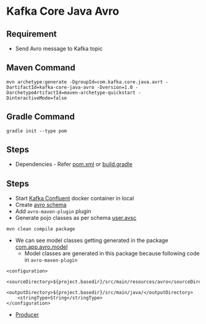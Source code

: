 # Kafka Core Java Avro

## Requirement
* Send Avro message to Kafka topic

## Maven Command
```
mvn archetype:generate -DgroupId=com.kafka.core.java.avrt -DartifactId=kafka-core-java-avro -Dversion=1.0 -DarchetypeArtifactId=maven-archetype-quickstart -DinteractiveMode=false
```

## Gradle Command
```
gradle init --type pom
```

## Steps
* Dependencies - Refer [pom.xml](pom.xml) or [build.gradle](build.gradle)

## Steps
* Start [Kafka Confluent](https://github.com/avinashbabudonthu/jms/blob/master/kafka/kafka-confluent-platform-setup.md#kafka-confluent-platform-setup-in-windows-machine-using-docker) docker container in local
* Create [avro schema](src/main/resources/avro/user.avsc)
* Add `avro-maven-plugin` plugin
* Generate pojo classes as per schema [user.avsc](src/main/resources/avro/user.avsc)
```
mvn clean compile package
```
* We can see model classes getting generated in the package [com.app.avro.model](src/main/java/com/app/avro/model)
	* Model classes are generated in this package because following code in `avro-maven-plugin`
```
<configuration>
	<sourceDirectory>${project.basedir}/src/main/resources/avro</sourceDirectory>
	<outputDirectory>${project.basedir}/src/main/java/</outputDirectory>
	<stringType>String</stringType>
</configuration>
```
* [Producer](src/test/java/com/avro/Producer.java)